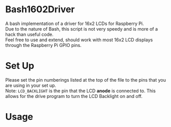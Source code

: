 # Bash1602Driver
A bash implementation of a driver for 16x2 LCDs for Raspberry Pi.  
Due to the nature of Bash, this script is not very speedy and is more of a hack than useful code.  
Feel free to use and extend, should work with most 16x2 LCD displays through the Raspberry Pi GPIO pins.  

# Set Up
Please set the pin numberings listed at the top of the file to the pins that you are using in your set up.  
Note: `LCD_BACKLIGHT` is the pin that the LCD **anode** is connected to. This allows for the drive program to turn the LCD Backlight on and off.  

# Usage
